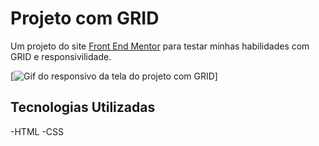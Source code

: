 # Projeto com GRID
Um projeto do site [Front End Mentor](https://www.frontendmentor.io/) para testar minhas habilidades com GRID e responsivilidade.

[<img srv="./desing/projeto-grid.gif" alt="Gif do responsivo da tela do projeto com GRID">]

## Tecnologias Utilizadas
-HTML
-CSS
